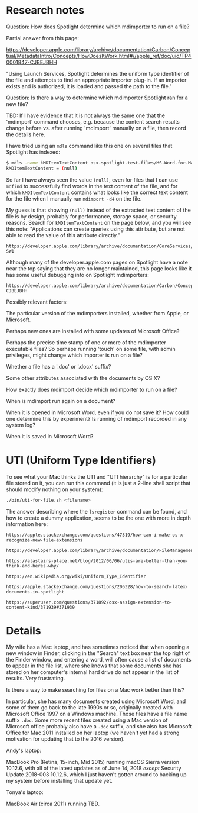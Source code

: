 # Research notes

Question: How does Spotlight determine which mdimporter to run on a
file?

Partial answer from this page:

https://developer.apple.com/library/archive/documentation/Carbon/Conceptual/MetadataIntro/Concepts/HowDoesItWork.html#//apple_ref/doc/uid/TP40001847-CJBEJBHH

"Using Launch Services, Spotlight determines the uniform type identifier of the file and attempts to find an appropriate importer plug-in. If an importer exists and is authorized, it is loaded and passed the path to the file."


Question: Is there a way to determine which mdimporter Spotlight ran
for a new file?

TBD: If I have evidence that it is not always the same one that the
'mdimport' command chooses, e.g. because the content search results
change before vs. after running 'mdimport' manually on a file, then
record the details here.


I have tried using an `mdls` command like this one on several files
that Spotlight has indexed:

```bash
$ mdls -name kMDItemTextContent osx-spotlight-test-files/MS-Word-for-Mac-version-16.9-Word-2003-XML-Document-xml.xml 
kMDItemTextContent = (null)
```

So far I have always seen the value `(null)`, even for files that I
can use `mdfind` to successfully find words in the text content of the
file, and for which `kMDItemTextContent` contains what looks like the
correct text content for the file when I manually run `mdimport -d4`
on the file.

My guess is that showing `(null)` instead of the extracted text
content of the file is by design, probably for performance, storage
space, or security reasons.  Search for `kMDItemTextContent` on the
page below, and you will see this note: "Applications can create
queries using this attribute, but are not able to read the value of
this attribute directly."

    https://developer.apple.com/library/archive/documentation/CoreServices/Reference/MetadataAttributesRef/Reference/CommonAttrs.html#//apple_ref/doc/uid/TP40001694-SW1


Although many of the developer.apple.com pages on Spotlight have a
note near the top saying that they are no longer maintained, this page
looks like it has some useful debugging info on Spotlight mdimporters:

    https://developer.apple.com/library/archive/documentation/Carbon/Conceptual/MDImporters/Concepts/Troubleshooting.html#//apple_ref/doc/uid/TP40001690-CJBEJBHH


Possibly relevant factors:

The particular version of the mdimporters installed, whether from
Apple, or Microsoft.

Perhaps new ones are installed with some updates of Microsoft Office?

Perhaps the precise time stamp of one or more of the mdimporter
executable files?  So perhaps running 'touch' on some file, with admin
privileges, might change which importer is run on a file?

Whether a file has a '.doc' or '.docx' suffix?

Some other attributes associated with the documents by OS X?

How exactly does mdimport decide which mdimporter to run on a file?

When is mdimport run again on a document?

When it is opened in Microsoft Word, even if you do not save it?  How
could one determine this by experiment?  Is running of mdimport
recorded in any system log?

When it is saved in Microsoft Word?


# UTI (Uniform Type Identifiers)

To see what your Mac thinks the UTI and "UTI hierarchy" is for a
particular file stored on it, you can run this command (it is just a
2-line shell script that should modify nothing on your system):

```bash
./bin/uti-for-file.sh <filename>
```

The answer describing where the `lsregister` command can be found, and
how to create a dummy application, seems to be the one with more in
depth information here:

    https://apple.stackexchange.com/questions/47319/how-can-i-make-os-x-recognize-new-file-extensions

    https://developer.apple.com/library/archive/documentation/FileManagement/Conceptual/understanding_utis/understand_utis_intro/understand_utis_intro.html

    https://alastairs-place.net/blog/2012/06/06/utis-are-better-than-you-think-and-heres-why/

    https://en.wikipedia.org/wiki/Uniform_Type_Identifier

    https://apple.stackexchange.com/questions/206328/how-to-search-latex-documents-in-spotlight

    https://superuser.com/questions/371892/osx-assign-extension-to-content-kind/371939#371939


# Details

My wife has a Mac laptop, and has sometimes noticed that when opening
a new window in Finder, clicking in the "Search" text box near the top
right of the Finder window, and entering a word, will often cause a
list of documents to appear in the file list, where she knows that
some documents she has stored on her computer's internal hard drive do
not appear in the list of results.  Very frustrating.

Is there a way to make searching for files on a Mac work better than
this?

In particular, she has many documents created using Microsoft Word,
and some of them go back to the late 1990s or so, originally created
with Microsoft Office 1997 on a Windows machine.  Those files have a
file name suffix `.doc`.  Some more recent files created using a Mac
version of Microsoft office probably also have a `.doc` suffix, and
she also has Microsoft Office for Mac 2011 installed on her laptop (we
haven't yet had a strong motivation for updating that to the 2016
version).

Andy's laptop:

MacBook Pro (Retina, 15-inch, Mid 2015) running macOS Sierra version
10.12.6, with all of the latest updates as of June 14, 2018 _except_
Security Update 2018-003 10.12.6, which I just haven't gotten around
to backing up my system before installing that update yet.

Tonya's laptop:

MacBook Air (circa 2011) running TBD.
